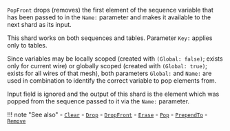 `PopFront` drops (removes) the first element of the sequence variable that has been passed to in the `Name:` parameter and makes it available to the next shard as its input.

This shard works on both sequences and tables. Parameter `Key:` applies only to tables.

Since variables may be locally scoped (created with `(Global: false)`; exists only for current wire) or globally scoped (created with `(Global: true)`; exists for all wires of that mesh), both parameters `Global:` and `Name:` are used in combination to identify the correct variable to pop elements from. 

Input field is ignored and the output of this shard is the element which was popped from the sequence passed to it via the `Name:` parameter. 

!!! note "See also"
    - [`Clear`](../Clear)
    - [`Drop`](../Drop)
    - [`DropFront`](../DropFront)
    - [`Erase`](../Erase)
    - [`Pop`](../Pop)
    - [`PrependTo`](../PrependTo)
    - [`Remove`](../Remove)
   
